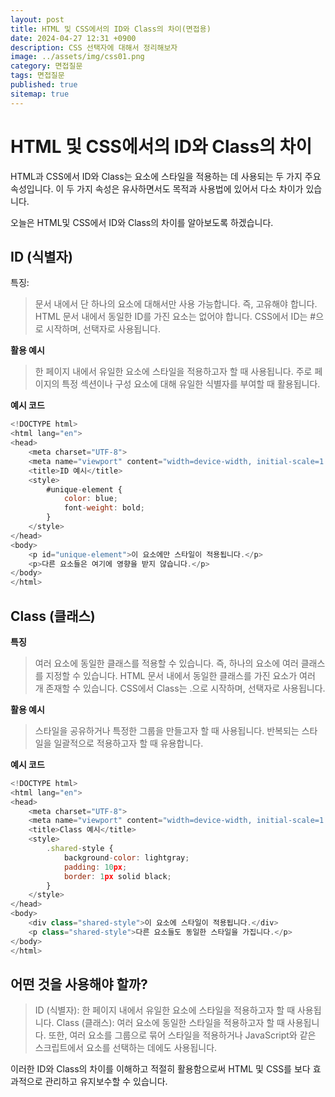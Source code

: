 ```yaml
---
layout: post
title: HTML 및 CSS에서의 ID와 Class의 차이(면접용)
date: 2024-04-27 12:31 +0900
description: CSS 선택자에 대해서 정리해보자 
image: ../assets/img/css01.png
category: 면접질문
tags: 면접질문
published: true
sitemap: true
---
```



# HTML 및 CSS에서의 ID와 Class의 차이

HTML과 CSS에서 ID와 Class는 요소에 스타일을 적용하는 데 사용되는 두 가지 주요 속성입니다. 이 두 가지 속성은 유사하면서도 목적과 사용법에 있어서 다소 차이가 있습니다.

오늘은 HTML및 CSS에서 ID와 Class의 차이를 알아보도록 하겠습니다.

## ID (식별자)
특징:

> 문서 내에서 단 하나의 요소에 대해서만 사용 가능합니다. 즉, 고유해야 합니다.
> HTML 문서 내에서 동일한 ID를 가진 요소는 없어야 합니다.
> CSS에서 ID는 #으로 시작하며, 선택자로 사용됩니다.

**활용 예시**

> 한 페이지 내에서 유일한 요소에 스타일을 적용하고자 할 때 사용됩니다.
> 주로 페이지의 특정 섹션이나 구성 요소에 대해 유일한 식별자를 부여할 때 활용됩니다.

**예시 코드**

````javascript
<!DOCTYPE html>
<html lang="en">
<head>
    <meta charset="UTF-8">
    <meta name="viewport" content="width=device-width, initial-scale=1.0">
    <title>ID 예시</title>
    <style>
        #unique-element {
            color: blue;
            font-weight: bold;
        }
    </style>
</head>
<body>
    <p id="unique-element">이 요소에만 스타일이 적용됩니다.</p>
    <p>다른 요소들은 여기에 영향을 받지 않습니다.</p>
</body>
</html>
````
## Class (클래스)

**특징**

> 여러 요소에 동일한 클래스를 적용할 수 있습니다. 즉, 하나의 요소에 여러 클래스를 지정할 수 있습니다.
> HTML 문서 내에서 동일한 클래스를 가진 요소가 여러 개 존재할 수 있습니다.
> CSS에서 Class는 .으로 시작하며, 선택자로 사용됩니다.

**활용 예시**

> 스타일을 공유하거나 특정한 그룹을 만들고자 할 때 사용됩니다.
> 반복되는 스타일을 일괄적으로 적용하고자 할 때 유용합니다.

**예시 코드**
````javascript
<!DOCTYPE html>
<html lang="en">
<head>
    <meta charset="UTF-8">
    <meta name="viewport" content="width=device-width, initial-scale=1.0">
    <title>Class 예시</title>
    <style>
        .shared-style {
            background-color: lightgray;
            padding: 10px;
            border: 1px solid black;
        }
    </style>
</head>
<body>
    <div class="shared-style">이 요소에 스타일이 적용됩니다.</div>
    <p class="shared-style">다른 요소들도 동일한 스타일을 가집니다.</p>
</body>
</html>
````
## 어떤 것을 사용해야 할까?
> ID (식별자): 한 페이지 내에서 유일한 요소에 스타일을 적용하고자 할 때 사용됩니다.
> Class (클래스): 여러 요소에 동일한 스타일을 적용하고자 할 때 사용됩니다. 또한, 여러 요소를 그룹으로 묶어 스타일을 적용하거나 JavaScript와 같은 스크립트에서 요소를 선택하는 데에도 사용됩니다.

이러한 ID와 Class의 차이를 이해하고 적절히 활용함으로써 HTML 및 CSS를 보다 효과적으로 관리하고 유지보수할 수 있습니다.